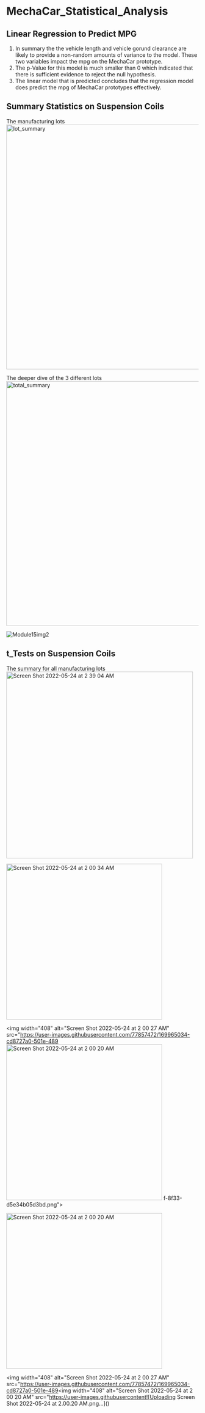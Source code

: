 # MechaCar_Statistical_Analysis

## Linear Regression to Predict MPG

1. In summary the the vehicle length and vehicle gorund clearance are likely to provide a non-random amounts of variance to the model. These two variables impact the mpg on the MechaCar prototype.
2. The p-Value for this model is much smaller than 0 which indicated that there is sufficient evidence to reject the null hypothesis. 
3. The linear model that is predicted concludes that the regression model does predict the mpg of MechaCar prototypes effectively. 

## Summary Statistics on Suspension Coils

The manufacturing lots
<img width="641" alt="lot_summary" src="https://user-images.githubusercontent.com/77857472/169964314-097b19a5-30ca-4d1b-b278-4b2ea4db5f83.png">

The deeper dive of the 3 different lots
<img width="641" alt="total_summary" src="https://user-images.githubusercontent.com/77857472/169964327-c4e2710e-e0b7-4e3c-acbf-ac488900ba62.png">

![Module15img2](https://user-images.githubusercontent.com/77857472/169964590-f3eb35fa-fc85-4da1-a0f3-443ee8090199.png)

## t_Tests on Suspension Coils 

The summary for all manufacturing lots
<img width="489" alt="Screen Shot 2022-05-24 at 2 39 04 AM" src="https://user-images.githubusercontent.com/77857472/169965012-acc98fa3-186b-4b3e-9d7c-238f8aaa21f1.png">


<img width="408" alt="Screen Shot 2022-05-24 at 2 00 34 AM" src="https://user-images.githubusercontent.com/77857472/169965024-c9534f42-5fd4-4ffe-b419-9c1f08e84f90.png">

<img width="408" alt="Screen Shot 2022-05-24 at 2 00 27 AM" src="https://user-images.githubusercontent.com/77857472/169965034-cd8727a0-501e-489<img width="408" alt="Screen Shot 2022-05-24 at 2 00 20 AM" src="https://user-images.githubusercontent.com/77857472/169965076-15a6a705-f40f-4756-b112-2f0e771f1904.png">
f-8f33-d5e34b05d3bd.png">



<img width="408" alt="Screen Shot 2022-05-24 at 2 00 20 AM" src="https://user-images.githubusercontent.com/77857472/169965202-3f690621-86f5-4661-8c46-06fc5fa640ff.png">

<img width="408" alt="Screen Shot 2022-05-24 at 2 00 27 AM" src="https://user-images.githubusercontent.com/77857472/169965034-cd8727a0-501e-489<img width="408" alt="Screen Shot 2022-05-24 at 2 00 20 AM" src="https://user-images.githubusercontent![Uploading Screen Shot 2022-05-24 at 2.00.20 AM.png…]()


